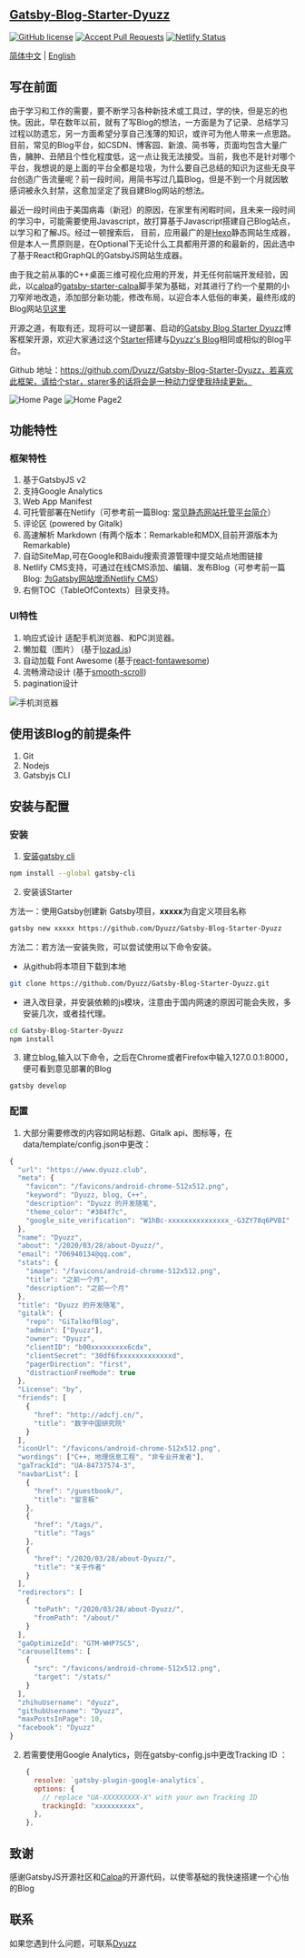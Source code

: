 ## [Gatsby-Blog-Starter-Dyuzz](https://www.dyuzz.club) 

[![GitHub license](https://img.shields.io/github/license/calpa/gatsby-starter-calpa-blog.svg)](https://github.com/calpa/gatsby-starter-calpa-blog/blob/master/LICENSE)
[![Accept Pull Requests](https://img.shields.io/badge/PRs-welcome-brightgreen.svg)](https://github.com/dyuzz/Gatsby-Blog-Starter-Dyuzz/pulls)
[![Netlify Status](https://api.netlify.com/api/v1/badges/69c4fc63-9bed-44e4-aee4-77ceb456f770/deploy-status)](https://app.netlify.com/sites/dyuzz/deploys)

[简体中文](README_ZH_CN.md) | [English](README.md)

## 写在前面

由于学习和工作的需要，要不断学习各种新技术或工具过，学的快，但是忘的也快。因此，早在数年以前，就有了写Blog的想法，一方面是为了记录、总结学习过程以防遗忘，另一方面希望分享自己浅薄的知识，或许可为他人带来一点思路。目前，常见的Blog平台，如CSDN、博客园、新浪、简书等，页面均包含大量广告，臃肿、丑陋且个性化程度低，这一点让我无法接受。当前，我也不是针对哪个平台，我想说的是上面的平台全都是垃圾，为什么要自己总结的知识为这些无良平台创造广告流量呢？前一段时间，用简书写过几篇Blog，但是不到一个月就因敏感词被永久封禁，这愈加坚定了我自建Blog网站的想法。  

最近一段时间由于美国病毒（新冠）的原因，在家里有闲暇时间，且未来一段时间的学习中，可能需要使用Javascript，故打算基于Javascript搭建自己Blog站点，以学习和了解JS。经过一顿搜索后， 目前，应用最广的是[Hexo](https://hexo.io/)静态网站生成器，但是本人一贯原则是，在Optional下无论什么工具都用开源的和最新的，因此选中了基于React和GraphQL的GatsbyJS网站生成器。

由于我之前从事的C++桌面三维可视化应用的开发，并无任何前端开发经验，因此，以[calpa](https:www.calpa.me)的[gatsby-starter-calpa](https://github.com/calpa/gatsby-starter-calpa-blog)脚手架为基础，对其进行了约一个星期的小刀窄斧地改造，添加部分新功能，修改布局，以迎合本人低俗的审美，最终形成的Blog网站[见这里](https://www.dyuzz.club)

开源之道，有取有还，现将可以一键部署、启动的[Gatsby Blog Starter Dyuzz](https://github.com/Dyuzz/Gatsby-Blog-Starter-Dyuzz)博客框架开源，欢迎大家通过这个[Starter](https://github.com/Dyuzz/Gatsby-Blog-Starter-Dyuzz)搭建与[Dyuzz's Blog](https://www.dyuzz.club)相同或相似的Blog平台。

Github 地址：https://github.com/Dyuzz/Gatsby-Blog-Starter-Dyuzz，若喜欢此框架，请给个star，starer多的话将会是一种动力促使我持续更新。

![Home Page](static/ImagesAll/NetlifyUpload/1-1.png)
![Home Page2](static/ImagesAll/NetlifyUpload/1-2.png)

## 功能特性

### 框架特性

1. 基于GatsbyJS v2
2. 支持Google Analytics
3. Web App Manifest
4. 可托管部署在Netlify（可参考前一篇Blog: [常见静态网站托管平台简介](https://www.dyuzz.club/2020/04/01/%E5%B8%B8%E8%A7%81%E9%9D%99%E6%80%81%E7%BD%91%E7%AB%99%E6%89%98%E7%AE%A1%E5%B9%B3%E5%8F%B0%E7%AE%80%E4%BB%8B)）
5. 评论区 (powered by Gitalk)
6. 高速解析 Markdown (有两个版本：Remarkable和MDX,目前开源版本为Remarkable)
7. 自动SiteMap,可在Google和Baidu搜索资源管理中提交站点地图链接
8. Netlify CMS支持，可通过在线CMS添加、编辑、发布Blog（可参考前一篇Blog: [为Gatsby网站增添Netlify CMS](https://www.dyuzz.club/2020/04/13/%E4%B8%BAGatsby%E7%BD%91%E7%AB%99%E5%A2%9E%E6%B7%BBNetlifyCMS)）
9. 右侧TOC（TableOfContexts）目录支持。

### UI特性

1. 响应式设计 适配手机浏览器、和PC浏览器。
1. 懒加载（图片） (基于[lozad.js](https://github.com/ApoorvSaxena/lozad.js))
1. 自动加载 Font Awesome (基于[react-fontawesome](https://github.com/FortAwesome/react-fontawesome))
1. 流畅滑动设计 (基于[smooth-scroll](https://github.com/cferdinandi/smooth-scroll))
1. pagination设计

![手机浏览器](./static/ImagesAll/NetlifyUpload/1-3.png)

## 使用该Blog的前提条件

1. Git
1. Nodejs
1. Gatsbyjs CLI

## 安装与配置

### 安装

1. [安装gatsby cli](https://www.gatsbyjs.org/docs/)

```bash
npm install --global gatsby-cli
```
2. 安装该Starter  

方法一：使用Gatsby创建新 Gatsby项目，**xxxxx**为自定义项目名称
```bash
gatsby new xxxxx https://github.com/Dyuzz/Gatsby-Blog-Starter-Dyuzz
```
方法二：若方法一安装失败，可以尝试使用以下命令安装。 

- 从github将本项目下载到本地
```bash
git clone https://github.com/Dyuzz/Gatsby-Blog-Starter-Dyuzz.git
```
- 进入改目录，并安装依赖的js模块，注意由于国内网速的原因可能会失败，多安装几次，或者挂代理。
```bash
cd Gatsby-Blog-Starter-Dyuzz
npm install
```
3. 建立blog,输入以下命令，之后在Chrome或者Firefox中输入127.0.0.1:8000，便可看到意见部署的Blog
```bash
gatsby develop
```

### 配置

1. 大部分需要修改的内容如网站标题、Gitalk api、图标等，在 data/template/config.json中更改：
```js
{
  "url": "https://www.dyuzz.club",
  "meta": {
    "favicon": "/favicons/android-chrome-512x512.png",
    "keyword": "Dyuzz, blog, C++",
    "description": "Dyuzz 的开发随笔",
    "theme_color": "#384f7c",
    "google_site_verification": "W1hBc-xxxxxxxxxxxxxxx_-G3ZY78q6PVBI"
  },
  "name": "Dyuzz",
  "about": "/2020/03/28/about-Dyuzz/",
  "email": "706940134@qq.com",
  "stats": {
    "image": "/favicons/android-chrome-512x512.png",
    "title": "之前一个月",
    "description": "之前一个月"
  },
  "title": "Dyuzz 的开发随笔",
  "gitalk": {
    "repo": "GiTalkofBlog",
    "admin": ["Dyuzz"],
    "owner": "Dyuzz",
    "clientID": "b00xxxxxxxxx6cdx",
    "clientSecret": "30df6fxxxxxxxxxxxxxd",
    "pagerDirection": "first",
    "distractionFreeMode": true
  },
  "License": "by",
  "friends": [
    {
      "href": "http://adcfj.cn/",
      "title": "数字中国研究院"
    }
  ],
  "iconUrl": "/favicons/android-chrome-512x512.png",
  "wordings": ["C++, 地理信息工程", "非专业开发者"],
  "gaTrackId": "UA-84737574-3",
  "navbarList": [
    {
      "href": "/guestbook/",
      "title": "留言板"
    },
    {
      "href": "/tags/",
      "title": "Tags"
    },
    {
      "href": "/2020/03/28/about-Dyuzz/",
      "title": "关于作者"
    }
  ],
  "redirectors": [
    {
      "toPath": "/2020/03/28/about-Dyuzz/",
      "fromPath": "/about/"
    }
  ],
  "gaOptimizeId": "GTM-WHP7SC5",
  "carouselItems": [
    {
      "src": "/favicons/android-chrome-512x512.png",
      "target": "/stats/"
    }
  ],
  "zhihuUsername": "dyuzz",
  "githubUsername": "Dyuzz",
  "maxPostsInPage": 10,
  "facebook": "Dyuzz"
}

```
2. 若需要使用Google Analytics，则在gatsby-config.js中更改Tracking ID
：
```js
    {
      resolve: `gatsby-plugin-google-analytics`,
      options: {
        // replace "UA-XXXXXXXXX-X" with your own Tracking ID
        trackingId: "xxxxxxxxxx",
      },
    },  
```
## 致谢
感谢GatsbyJS开源社区和[Calpa](https:www.calpa.me)的开源代码，以使零基础的我快速搭建一个心怡的Blog

## 联系

如果您遇到什么问题，可联系[Dyuzz](www.dyuzz.club)